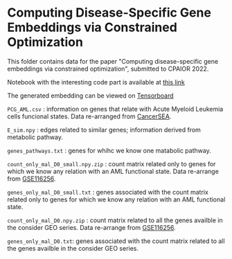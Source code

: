 # Computing Disease-Specific Gene Embeddings via Constrained Optimization

This folder contains data for the paper "Computing disease-specific gene embeddings via constrained optimization", submitted to CPAIOR 2022.

Notebook with the interesting code part is available at [this link](https://colab.research.google.com/drive/1ozgaBJ-4F2nmmDWGwcWHQS_P56JtiZWl?usp=sharing)

The generated embedding can be viewed on [Tensorboard](https://projector.tensorflow.org/?config=https://gist.githubusercontent.com/eleonoravercesi/0772e33c6f898539cb397029730a3a1e/raw/e2d8780ed78e034a97691553d4409f548dab8fba/projector_config.json)

`PCG_AML.csv` : information on genes that relate with Acute Myeloid Leukemia cells funcional states. Data re-arranged from [CancerSEA](http://biocc.hrbmu.edu.cn/CancerSEA/home.jsp).

`E_sim.npy` : edges related to similar genes; information derived from metabolic pathway.

`genes_pathways.txt` : genes for whihc we know one matabolic pathway.

`count_only_mal_D0_small.npy.zip` : count matrix related only to genes for which we know any relation with an AML functional state. Data re-arrange from [GSE116256](https://www.ncbi.nlm.nih.gov/geo/query/acc.cgi?acc=GSE116256).

`genes_only_mal_D0_small.txt` : genes associated with the count matrix related only to genes for which we know any relation with an AML functional state.

`count_only_mal_D0.npy.zip` : count matrix related to all the genes availble in the consider GEO series.  Data re-arrange from [GSE116256](https://www.ncbi.nlm.nih.gov/geo/query/acc.cgi?acc=GSE116256).

`genes_only_mal_D0.txt`: genes associated with the count matrix related to all the genes availble in the consider GEO series.

